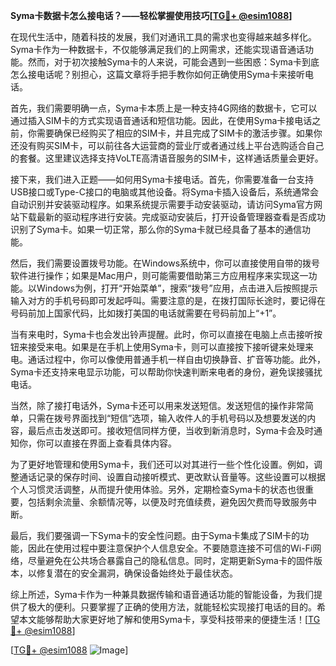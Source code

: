 **Syma卡数据卡怎么接电话？——轻松掌握使用技巧[[TG💪+ @esim1088](https://t.me/s/esim1088)]**

在现代生活中，随着科技的发展，我们对通讯工具的需求也变得越来越多样化。Syma卡作为一种数据卡，不仅能够满足我们的上网需求，还能实现语音通话功能。然而，对于初次接触Syma卡的人来说，可能会遇到一些困惑：Syma卡到底怎么接电话呢？别担心，这篇文章将手把手教你如何正确使用Syma卡来接听电话。

首先，我们需要明确一点，Syma卡本质上是一种支持4G网络的数据卡，它可以通过插入SIM卡的方式实现语音通话和短信功能。因此，在使用Syma卡接电话之前，你需要确保已经购买了相应的SIM卡，并且完成了SIM卡的激活步骤。如果你还没有购买SIM卡，可以前往各大运营商的营业厅或者通过线上平台选购适合自己的套餐。这里建议选择支持VoLTE高清语音服务的SIM卡，这样通话质量会更好。

接下来，我们进入正题——如何用Syma卡接电话。首先，你需要准备一台支持USB接口或Type-C接口的电脑或其他设备。将Syma卡插入设备后，系统通常会自动识别并安装驱动程序。如果系统提示需要手动安装驱动，请访问Syma官方网站下载最新的驱动程序进行安装。完成驱动安装后，打开设备管理器查看是否成功识别了Syma卡。如果一切正常，那么你的Syma卡就已经具备了基本的通信功能。

然后，我们需要设置拨号功能。在Windows系统中，你可以直接使用自带的拨号软件进行操作；如果是Mac用户，则可能需要借助第三方应用程序来实现这一功能。以Windows为例，打开“开始菜单”，搜索“拨号”应用，点击进入后按照提示输入对方的手机号码即可发起呼叫。需要注意的是，在拨打国际长途时，要记得在号码前加上国家代码，比如拨打美国的电话就需要在号码前加上“+1”。

当有来电时，Syma卡也会发出铃声提醒。此时，你可以直接在电脑上点击接听按钮来接受来电。如果是在手机上使用Syma卡，则可以直接按下接听键来处理来电。通话过程中，你可以像使用普通手机一样自由切换静音、扩音等功能。此外，Syma卡还支持来电显示功能，可以帮助你快速判断来电者的身份，避免误接骚扰电话。

当然，除了接打电话外，Syma卡还可以用来发送短信。发送短信的操作非常简单，只需在拨号界面找到“短信”选项，输入收件人的手机号码以及想要发送的内容，最后点击发送即可。接收短信同样方便，当收到新消息时，Syma卡会及时通知你，你可以直接在界面上查看具体内容。

为了更好地管理和使用Syma卡，我们还可以对其进行一些个性化设置。例如，调整通话记录的保存时间、设置自动接听模式、更改默认音量等。这些设置可以根据个人习惯灵活调整，从而提升使用体验。另外，定期检查Syma卡的状态也很重要，包括剩余流量、余额情况等，以便及时充值续费，避免因欠费而导致服务中断。

最后，我们要强调一下Syma卡的安全性问题。由于Syma卡集成了SIM卡的功能，因此在使用过程中要注意保护个人信息安全。不要随意连接不可信的Wi-Fi网络，尽量避免在公共场合暴露自己的隐私信息。同时，定期更新Syma卡的固件版本，以修复潜在的安全漏洞，确保设备始终处于最佳状态。

综上所述，Syma卡作为一种兼具数据传输和语音通话功能的智能设备，为我们提供了极大的便利。只要掌握了正确的使用方法，就能轻松实现接打电话的目的。希望本文能够帮助大家更好地了解和使用Syma卡，享受科技带来的便捷生活！[[TG💪+ @esim1088](https://t.me/s/esim1088)]

[[TG💪+ @esim1088](https://t.me/s/esim1088) ![Image](https://i.postimg.cc/4NQfJmqS/Snipaste-2025-05-13-00-14-12.png)]